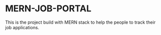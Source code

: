 # MERN-JOB-PORTAL
This is the project build with MERN stack to help the people to track their job applications.
